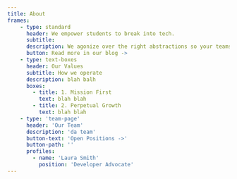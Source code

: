 ```yaml
---
title: About
frames: 
    - type: standard
      header: We empower students to break into tech.
      subtitle: 
      description: We agonize over the right abstractions so your teams don’t need to stitch together disparate systems or spend months integrating payments functionality.
      button: Read more in our blog ->
    - type: text-boxes
      header: Our Values
      subtitle: How we operate
      description: blah balh
      boxes: 
        - title: 1. Mission First
          text: blah blah
        - title: 2. Perpetual Growth
          text: blah blah
    - type: 'team-page'
      header: 'Our Team'
      description: 'da team'
      button-text: 'Open Positions ->'
      button-path: ''
      profiles:
        - name: 'Laura Smith'
          position: 'Developer Advocate'   
---
```

